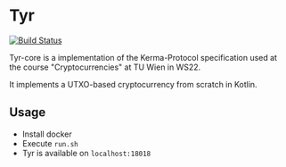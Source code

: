 # Tyr

[![Build Status](https://drone.rpanic.com/api/badges/rpanic/tyr-core/status.svg)](https://drone.rpanic.com/rpanic/tyr-core)

Tyr-core is a implementation of the Kerma-Protocol specification used at the course "Cryptocurrencies" at TU Wien in WS22.

It implements a UTXO-based cryptocurrency from scratch in Kotlin.

## Usage

- Install docker
- Execute `run.sh`
- Tyr is available on `localhost:18018`